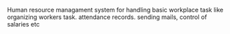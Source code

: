 Human resource managament system for handling basic workplace task like organizing workers task. attendance records. sending mails, control of salaries etc
